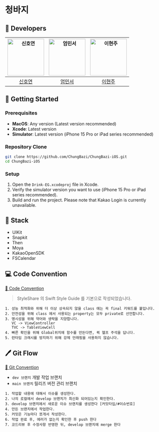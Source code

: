 # 청바지
> 

## 🍎 Developers

| <img src="https://avatars.githubusercontent.com/u/89966409?v=4" width=120px alt="신호연"/>  | <img src="" width=120px alt="엄민서"/>  | <img src="https://avatars.githubusercontent.com/u/128601891?v=4" width=120px alt="이현주"/>  | 
| :-----: | :-----: | :-----: |
| [신호연](https://github.com/fnfn0901) | [엄민서](https://github.com/seo1v)  | [이현주](https://github.com/dlguszoo)  |

## 🏁 Getting Started
### **Prerequisites**
  - **MacOS**: Any version (Latest version recommended)
  - **Xcode**: Latest version
  - **Simulator**: Latest version (iPhone 15 Pro or iPad series recommended)
    
### **Repository Clone**
  ```bash
git clone https://github.com/ChungBazi/ChungBazi-iOS.git
cd ChungBazi-iOS
  ```

### **Setup**
   1. Open the `Drink-EG.xcodeproj` file in Xcode.
   2. Verify the simulator version you want to use (iPhone 15 Pro or iPad series recommended).
   3. Build and run the project. Please note that Kakao Login is currently unavailable.

## 🔧 Stack
- UIKit
- Snapkit
- Then
- Moya
- KakaoOpenSDK
- FSCalendar

## 💻 Code Convention

[🔗 Code Convention](https://)
> StyleShare 의 Swift Style Guide 를 기본으로 작성되었습니다.
```
1. 성능 최적화와 위해 더 이상 상속되지 않을 class 에는 꼭 final 키워드를 붙입니다.
2. 안전성을 위해 class 에서 사용되는 property는 모두 private로 선언합니다.
3. 명시성을 위해 약어와 생략을 지양합니다.
   VC -> ViewController
   TVC -> TableViewCell
4. 빠른 확인을 위해 Global위치에 함수를 만든다면, 퀵 헬프 주석을 답니다.
5. 런타임 크래시를 방지하기 위해 강제 언래핑을 사용하지 않습니다.
```

## 🖊️ Git Flow

[🔗 Git Convention](https://)

- `dev 브랜치` 개발 작업 브랜치
- `main 브랜치` 릴리즈 버전 관리 브랜치

```
1. 작업할 내용에 대해서 이슈를 생성한다.
2. 나의 로컬에서 develop 브랜치가 최신화 되어있는지 확인한다.
3. develop 브랜치에서 새로운 이슈 브랜치를 생성한다 [커밋타입/#이슈번호]
4. 만든 브랜치에서 작업한다.
5. 커밋은 기능마다 쪼개서 작성한다.
6. 작업 완료 후, 에러가 없는지 확인한 후 push 한다
7. 코드리뷰 후 수정사항 반영한 뒤, develop 브랜치에 merge 한다
```
